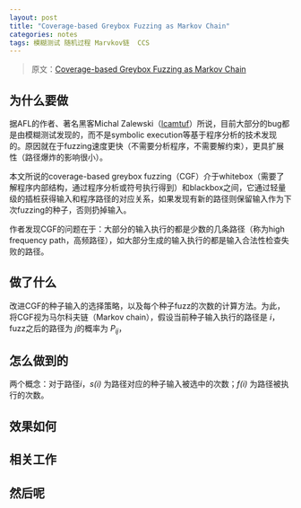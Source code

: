 ```yaml
---
layout: post
title: "Coverage-based Greybox Fuzzing as Markov Chain"
categories: notes
tags: 模糊测试 随机过程 Marvkov链  CCS 
---
```


> 原文：[Coverage-based Greybox Fuzzing as Markov Chain][src] 

[src]: http://www.comp.nus.edu.sg/~thuanpv/publications/CCS16.pdf
[mz]: http://lcamtuf.coredump.cx/

## 为什么要做
据AFL的作者、著名黑客Michal Zalewski（[lcamtuf][mz]）所说，目前大部分的bug都是由模糊测试发现的，而不是symbolic execution等基于程序分析的技术发现的。原因就在于fuzzing速度更快（不需要分析程序，不需要解约束），更具扩展性（路径爆炸的影响很小）。

本文所说的coverage-based greybox fuzzing（CGF）介于whitebox（需要了解程序内部结构，通过程序分析或符号执行得到）和blackbox之间，它通过轻量级的插桩获得输入和程序路径的对应关系，如果发现有新的路径则保留输入作为下次fuzzing的种子，否则扔掉输入。

作者发现CGF的问题在于：大部分的输入执行的都是少数的几条路径（称为high frequency path，高频路径），如大部分生成的输入执行的都是输入合法性检查失败的路径。

## 做了什么
改进CGF的种子输入的选择策略，以及每个种子fuzz的次数的计算方法。为此，将CGF视为马尔科夫链（Markov chain），假设当前种子输入执行的路径是 *i*，fuzz之后的路径为 *j*的概率为 $P_{ij}$，

## 怎么做到的
两个概念：对于路径*i*，*s(i)* 为路径对应的种子输入被选中的次数；*f(i)* 为路径被执行的次数。

## 效果如何

## 相关工作

## 然后呢

